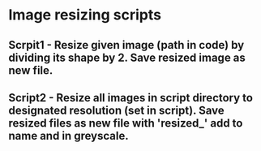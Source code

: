# Image resizing scripts

## Scrpit1 - Resize given image (path in code) by dividing its shape by 2. Save resized image as new file.

## Script2 - Resize all images in script directory to designated resolution (set in script). Save resized files as new file with 'resized_' add to name and in greyscale.

